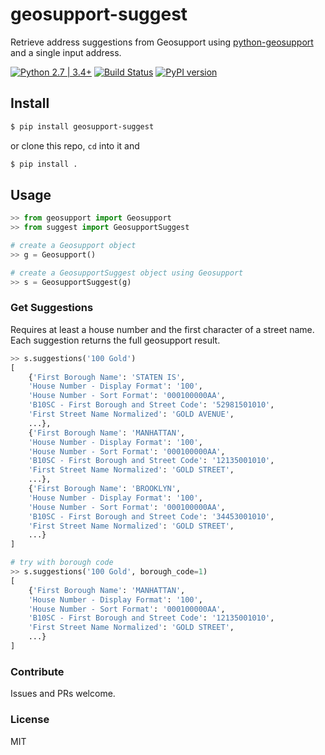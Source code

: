 # geosupport-suggest
Retrieve address suggestions from Geosupport using [python-geosupport](https://github.com/ishiland/python-geosupport) and a single input address.

 [![Python 2.7 | 3.4+](https://img.shields.io/badge/python-2.7%20%7C%203.4+-blue.svg)](https://www.python.org/downloads/release/python-360/) [![Build Status](https://travis-ci.org/ishiland/geosupport-suggest.svg?branch=master)](https://travis-ci.org/ishiland/geosupport-suggest)  [![PyPI version](https://img.shields.io/pypi/v/geosupport-suggest.svg)](https://pypi.python.org/pypi/geosupport-suggest/)

## Install
```sh
$ pip install geosupport-suggest
```
or clone this repo, `cd` into it and
```sh
$ pip install .
```
## Usage

```python
>> from geosupport import Geosupport
>> from suggest import GeosupportSuggest

# create a Geosupport object
>> g = Geosupport()

# create a GeosupportSuggest object using Geosupport
>> s = GeosupportSuggest(g)
```

### Get Suggestions
Requires at least a house number and the first character of a street name. Each suggestion returns the full geosupport result.
```python
>> s.suggestions('100 Gold')
[
    {'First Borough Name': 'STATEN IS', 
    'House Number - Display Format': '100', 
    'House Number - Sort Format': '000100000AA', 
    'B10SC - First Borough and Street Code': '52981501010', 
    'First Street Name Normalized': 'GOLD AVENUE', 
    ...}, 
    {'First Borough Name': 'MANHATTAN', 
    'House Number - Display Format': '100', 
    'House Number - Sort Format': '000100000AA', 
    'B10SC - First Borough and Street Code': '12135001010', 
    'First Street Name Normalized': 'GOLD STREET', 
    ...},
    {'First Borough Name': 'BROOKLYN', 
    'House Number - Display Format': '100',
    'House Number - Sort Format': '000100000AA', 
    'B10SC - First Borough and Street Code': '34453001010', 
    'First Street Name Normalized': 'GOLD STREET',
    ...}
]

# try with borough code
>> s.suggestions('100 Gold', borough_code=1)
[
    {'First Borough Name': 'MANHATTAN', 
    'House Number - Display Format': '100', 
    'House Number - Sort Format': '000100000AA', 
    'B10SC - First Borough and Street Code': '12135001010', 
    'First Street Name Normalized': 'GOLD STREET', 
    ...}
]
```

### Contribute
Issues and PRs welcome.


### License
MIT

